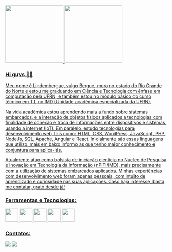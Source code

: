 <div>
<a href="https://github.com/LindembergueFrank">
<img height="180em" src="https://github-readme-stats.vercel.app/api/top-langs/?username=LindembergueFrank&layout=compact&langs_count=7&theme=dracula"/>
<img height="180em" src="https://github-readme-stats.vercel.app/api?username=LindembergueFrank&show_icons=true&theme=dracula&include_all_commits=true&count_private=true"/>
</div>

### Hi guys 👋😄

Meu nome é Lindembergue, vulgo Bergue, moro no estado do Rio Grande do Norte e estou me graduando em Ciência e Tecnologia com ênfase em computação pela UFRN, e também estou no módulo básico do curso técnico em T.I, no IMD (Unidade acadêmica especializada da UFRN).

Na vida acadêmica estou aprendendo mais a fundo sobre sistemas embarcados, e a interação de objetos físicos aplicados a tecnologias com finalidade de conexão e troca de informações entre dispositivos e sistemas, usando a internet (IoT). Em paralelo, estudo tecnologias para desenvolvimento web, tais como: HTML, CSS, WordPress, JavaScript, PHP, NodeJs, SQL, Apache, Angular e React. Inicialmente são essas linguagens que utilizo, mais em baixo informo as que tenho maior conhecimento e conjuntura para aplica-lás.

Atualmente atuo como bolsista de iniciação cientícia no Núcleo de Pesquisa e Inovação em Tecnologia da Informação (nPITI/IMD), mais precisamente com a utilização de sistemas embarcados aplicados. Minhas experiências com desenvolvimento web foram apenas pessoais, com intuito de aprendizado e curiosidade nas suas aplicações. Caso haja interesse, basta me contatar, grato desde já!

### Ferramentas e Tecnologias:

<img src="https://img.icons8.com/color/344/html-5--v1.png" width="40" height="40"/> <img src="https://img.icons8.com/color/344/css3.png" width="40" height="40"> <img src="https://img.icons8.com/color/344/javascript--v1.png" width="40" height="40"/> <img src="https://img.icons8.com/color/344/wordpress.png" width="40" height="40"/> <img src="https://img.icons8.com/external-others-iconmarket/344/external-cpp-file-types-others-iconmarket-4.png" width="40" height="40"/>

### Contatos:

<div>
<a href = "mailto:contato@LindembergFrank"><img src="https://img.shields.io/badge/Gmail-D14836?style=for-the-badge&logo=gmail&logoColor=white" target="_blank"></a>
<a href="https://www.linkedin.com/in/lindembergue-frank-a99239117" target="_blank"><img src="https://img.shields.io/badge/-LinkedIn-%230077B5?style=for-the-badge&logo=linkedin&logoColor=white" target="_blank"></a>   
</div>
